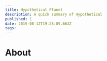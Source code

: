 ```yaml
---
title: Hypothetical Planet
description: A quick summary of Hypothetical
published: 1
date: 2019-08-12T19:28:09.663Z
tags: 
---
```


# About